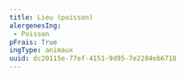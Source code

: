 ```yaml
---
title: Lieu (poisson)
alergenesIng:
 - Poisson
pFrais: True
ingType: animaux
uuid: dc20115e-77ef-4151-9d95-7e2284eb6718
---
```

